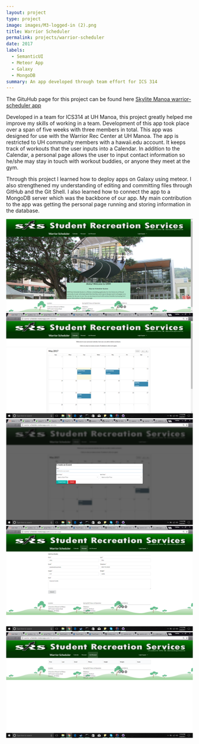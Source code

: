 ```yaml
---
layout: project
type: project
image: images/M3-logged-in (2).png
title: Warrior Scheduler
permalink: projects/warrior-scheduler
date: 2017
labels:
  - SemanticUI
  - Meteor App
  - Galaxy
  - MongoDB
summary: An app developed through team effort for ICS 314
---
```


The GituHub page for this project can be found here [Skylite Manoa warrior-scheduler app](https://github.com/skylite-manoa/warrior-scheduler)

Developed in a team for ICS314 at UH Manoa, this project greatly helped me improve my skills of working in a team. Development of this app took place over a span of five weeks with three members in total. This app was designed for use with the Warrior Rec Center at UH Manoa. The app is restricted to UH community members with a hawaii.edu account. It keeps track of workouts that the user inputs into a Calendar. In addition to the Calendar, a personal page allows the user to input contact information so he/she may stay in touch with workout buddies, or anyone they meet at the gym. 

Through this project I learned how to deploy apps on Galaxy using meteor. I also strengthened my understanding of editing and committing files through GitHub and the Git Shell. I also learned how to connect the app to a MongoDB server which was the backbone of our app. My main contribution to the app was getting the personal page running and storing information in the database.

<div class="ui large rounded images">
  <img class="ui image" src="../images/M3-logged-in.png">
</div>

<div class="ui large rounded images">
  <img class="ui image" src="../images/M3-Calendar.png">
</div>

<div class="ui large rounded images">
  <img class="ui image" src="../images/M3-Add-Event.png">
</div>

<div class="ui large rounded images">
  <img class="ui image" src="../images/M3-Personal.png">
</div>

<div class="ui large rounded images">
  <img class="ui image" src="../images/M3-List-Personal.png">
</div>
